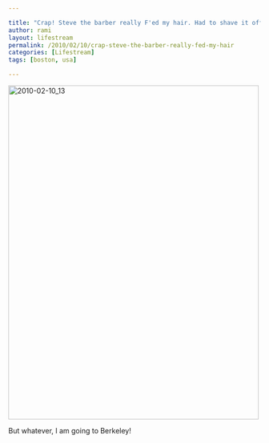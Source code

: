 ```yaml
---

title: "Crap! Steve the barber really F'ed my hair. Had to shave it off"
author: rami
layout: lifestream 
permalink: /2010/02/10/crap-steve-the-barber-really-fed-my-hair
categories: [Lifestream]
tags: [boston, usa]

---
```


<div class='p_embed p_image_embed'>
  <a href="http://139.59.20.41/wp-content/uploads/2011/12/2010-02-10_13-15-25-scaled-1000.jpg"><img alt="2010-02-10_13" height="667" src="http://139.59.20.41/wp-content/uploads/2011/12/2010-02-10_13-15-25-scaled-1000.jpg?w=225" width="500" /></a>
</div>


But whatever, I am going to Berkeley!
